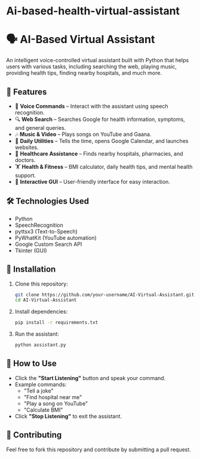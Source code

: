 # Ai-based-health-virtual-assistant
# 🗣️ AI-Based Virtual Assistant

An intelligent voice-controlled virtual assistant built with Python that helps users with various tasks, including searching the web, playing music, providing health tips, finding nearby hospitals, and much more.

## 🚀 Features
- 🎤 **Voice Commands** – Interact with the assistant using speech recognition.
- 🔍 **Web Search** – Searches Google for health information, symptoms, and general queries.
- 🎶 **Music & Video** – Plays songs on YouTube and Gaana.
- 📅 **Daily Utilities** – Tells the time, opens Google Calendar, and launches websites.
- 🏥 **Healthcare Assistance** – Finds nearby hospitals, pharmacies, and doctors.
- 🏋️ **Health & Fitness** – BMI calculator, daily health tips, and mental health support.
- 🤖 **Interactive GUI** – User-friendly interface for easy interaction.

## 🛠️ Technologies Used
- Python
- SpeechRecognition
- pyttsx3 (Text-to-Speech)
- PyWhatKit (YouTube automation)
- Google Custom Search API
- Tkinter (GUI)

## 📌 Installation
1. Clone this repository:
   ```bash
   git clone https://github.com/your-username/AI-Virtual-Assistant.git
   cd AI-Virtual-Assistant
   ```
2. Install dependencies:
   ```bash
   pip install -r requirements.txt
   ```
3. Run the assistant:
   ```bash
   python assistant.py
   ```

## 🎤 How to Use
- Click the **"Start Listening"** button and speak your command.
- Example commands:
  - "Tell a joke"
  - "Find hospital near me"
  - "Play a song on YouTube"
  - "Calculate BMI"
- Click **"Stop Listening"** to exit the assistant.

## 🤝 Contributing
Feel free to fork this repository and contribute by submitting a pull request.


